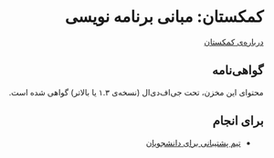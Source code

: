 <div dir="rtl">

# کمکستان: مبانی برنامه نویسی

[درباره‌ی کمکستان](https://github.com/komakestan/about)

## گواهی‌نامه

محتوای این مخزن، تحت جی‌اف‌دی‌ال (نسخه‌ی ۱.۳ یا بالاتر) گواهی شده است.

## برای انجام

-   <a href="https://github.com/muhmah-motahari/fundamentals-of-programming/blob/master/docs/fa/support-team.md">تیم پشتیبانی برای دانشجویان</a>

</div>


